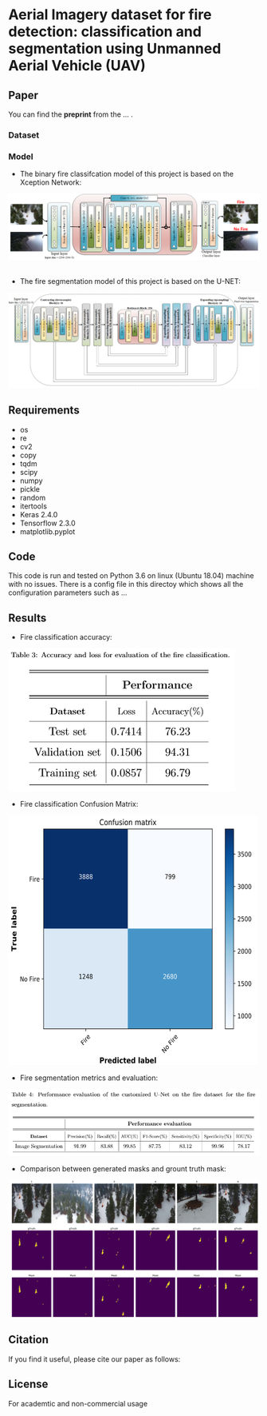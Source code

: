 # Aerial Imagery dataset for fire detection: classification and segmentation using Unmanned Aerial Vehicle (UAV)

## Paper
<!--- just ou can find the **article** related to this code [here at IEEE](https://ieeexplore.ieee.org/abstract/document/8824917) or --->
You can find the **preprint** from the  ... .
<!--- [Arxiv website](https://arxiv.org/pdf/1904.07380.pdf).--->

### Dataset

### Model
* The binary fire classifcation model of this project is based on the Xception Network:

![Alt text](/frames/small_Xception_model.PNG)
<br/>
<br/>

* The fire segmentation model of this project is based on the U-NET:

![Alt text](/frames/u-net-segmentation.PNG)

## Requirements
* os
* re
* cv2
* copy
* tqdm
* scipy
* numpy
* pickle
* random
* itertools
* Keras 2.4.0
* Tensorflow 2.3.0
* matplotlib.pyplot

## Code
This code is run and tested on Python 3.6 on linux (Ubuntu 18.04) machine with no issues. There is a config file in this directoy which shows all the configuration parameters such as ...

## Results
* Fire classification accuracy:

![Alt text](/Output/classification.PNG)

* Fire classification Confusion Matrix:

<img src=/Output/confusion.PNG width="500" height="500"/>
<!--- ![Alt text](/Output/confusion.PNG) --->

* Fire segmentation metrics and evaluation:

![Alt text](/Output/segmentation.PNG)

* Comparison between generated masks and grount truth mask:

![Alt text](/Output/segmentation_sample.PNG)


## Citation
If you find it useful, please cite our paper as follows:


## License
For academtic and non-commercial usage


